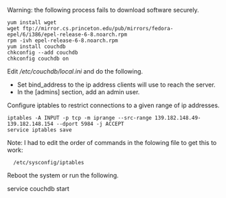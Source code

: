 Warning: the following process fails to download software securely.

~~~
yum install wget
wget ftp://mirror.cs.princeton.edu/pub/mirrors/fedora-epel/6/i386/epel-release-6-8.noarch.rpm
rpm -ivh epel-release-6-8.noarch.rpm
yum install couchdb
chkconfig --add couchdb
chkconfig couchdb on
~~~

Edit _/etc/couchdb/local.ini_ and do the following.

- Set bind_address to the ip address clients will use to reach the server.
- In the [admins] section, add an admin user.

Configure iptables to restrict connections to a given range of ip addresses.

~~~
iptables -A INPUT -p tcp -m iprange --src-range 139.182.148.49-139.182.148.154 --dport 5984 -j ACCEPT
service iptables save
~~~

Note: I had to edit the order of commands in the folowing file to get this to work:

~~~
  /etc/sysconfig/iptables
~~~

Reboot the system or run the following.

   service couchdb start

